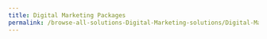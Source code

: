 ```yaml
---
title: Digital Marketing Packages
permalink: /browse-all-solutions-Digital-Marketing-solutions/Digital-Marketing-Packages
---
```


